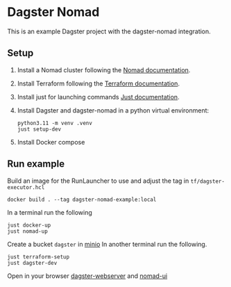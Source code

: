 # Dagster Nomad

This is an example Dagster project with the dagster-nomad integration.

## Setup

1. Install a Nomad cluster following the [Nomad documentation](https://developer.hashicorp.com/nomad/docs/install).
2. Install Terraform following the [Terraform documentation](https://developer.hashicorp.com/terraform/downloads).
3. Install just for launching commands [Just documentation](https://github.com/casey/just).
4. Install Dagster and dagster-nomad in a python virtual environment:

    ```shell
    python3.11 -m venv .venv
    just setup-dev
    ```

5. Install Docker compose

## Run example

Build an image for the RunLauncher to use and adjust the tag in `tf/dagster-executor.hcl`

```shell
docker build . --tag dagster-nomad-example:local
```

In a terminal run the following

```shell
just docker-up
just nomad-up
```

Create a bucket `dagster` in [minio](http://localhost:9001/)
In another terminal run the following.

```shell
just terraform-setup
just dagster-dev
```

Open in your browser [dagster-webserver](http://127.0.0.1:3000) and [nomad-ui](http://127.0.0.1:4647)
